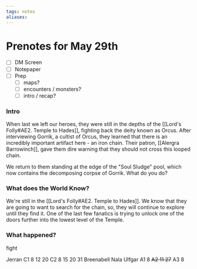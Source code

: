 ```yaml
---
tags: notes
aliases:
---
```


# Prenotes for May 29th
- [ ] DM Screen
- [ ] Notepaper
- [ ] Prep
	- [ ] maps?
	- [ ] encounters / monsters?
	- [ ] intro / recap?

### Intro

When last we left our heroes, they were still in the depths of the [[Lord's Folly#AE2. Temple to Hades]], fighting back the deity known as Orcus. After interviewing Gorrik, a cultist of Orcus, they learned that there is an incredibly important artifact here - an iron chain. Their patron, [[Alergra Barrowinch]], gave them dire warning that they should not cross this looped chain. 

We return to them standing at the edge of the "Soul Sludge" pool, which now contains the  decomposing corpse of Gorrik. What do you do?

### What does the World Know?

We're still in the [[Lord's Folly#AE2. Temple to Hades]]. We know that they are going to want to search for the chain, so, they will continue to explore until they find it. One of the last few fanatics is trying to unlock one of the doors further into the lowest level of the Temple.

### What happened?

fight 

Jerran
C1 8 12 20
C2 8 15 20 31
Breenabell
Nala
Ulfgar
A1 8
~~A2 11 27~~
A3 8